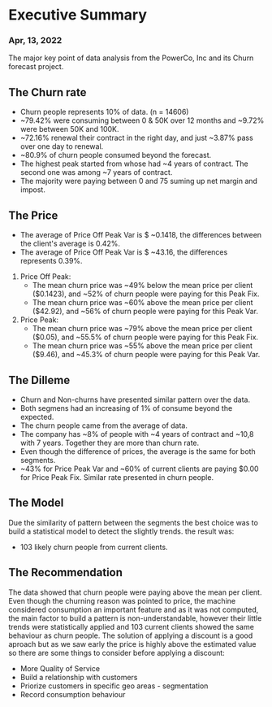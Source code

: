 # Executive Summary
### Apr, 13, 2022

The major key point of data analysis from the PowerCo, Inc and its Churn forecast project.

## The Churn rate
- Churn people represents 10% of data. (n = 14606)
- ~79.42% were consuming between 0 & 50K over 12 months and ~9.72% were between 50K and 100K.
- ~72.16% renewal their contract in the right day, and just ~3.87% pass over one day to renewal.
- ~80.9% of churn people consumed beyond the forecast.
- The highest peak started from whose had ~4 years of contract. The second one was among ~7 years of contract.
- The majority were paying between 0 and 75 suming up net margin and impost.

## The Price
- The average of Price Off Peak Var is $ ~0.1418, the differences between the client's average is 0.42%.
- The average of Price Off Peak Var is $ ~43.16, the differences represents 0.39%.
1. Price Off Peak:
    - The mean churn price was ~49% below the mean price per client ($0.1423), and ~52% of churn people were paying for this Peak Fix.
    - The mean churn price was ~60% above the mean price per client ($42.92), and ~56% of churn people were paying for this Peak Var.
2. Price Peak:
    - The mean churn price was ~79% above the mean price per client ($0.05), and ~55.5% of churn people were paying for this Peak Fix.
    - The mean churn price was ~55% above the mean price per client ($9.46), and ~45.3% of churn people were paying for this Peak Var.

## The Dilleme
- Churn and Non-churns have presented similar pattern over the data.
- Both segmens had an increasing of 1% of consume beyond the expected.
- The churn people came from the average of data.
- The company has ~8% of people with ~4 years of contract and ~10,8 with 7 years. Together they are more than churn rate.
- Even though the difference of prices, the average is the same for both segments.
- ~43% for Price Peak Var and ~60% of current clients are paying $0.00 for Price Peak Fix. Similar rate presented in churn people.


## The Model
Due the similarity of pattern between the segments the best choice was to build a statistical model to detect the slightly trends.
the result was:
- 103 likely churn people from current clients.

## The Recommendation
The data showed that churn people were paying above the mean per client. Even though the churning reason was pointed to price, the machine considered consumption an important feature and as it was not computed, the main factor to build a pattern is non-understandable, however their little trends were statistically applied and 103 current clients showed the same behaviour as churn people.
The solution of applying a discount is a good aproach but as we saw early the price is highly above the estimated value so there are some things to consider before applying a discount:
- More Quality of Service
- Build a relationship with customers
- Priorize customers in specific geo areas - segmentation
- Record consumption behaviour
